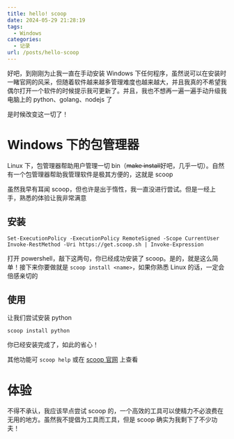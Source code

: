 ```yaml
---
title: hello! scoop
date: 2024-05-29 21:28:19
tags: 
  - Windows
categories: 
  - 记录
url: /posts/hello-scoop
---
```


好吧，到刚刚为止我一直在手动安装 Windows 下任何程序，虽然说可以在安装时一睹官网的风采，但随着软件越来越多管理难度也越来越大，并且我真的不希望我偶尔打开一个软件的时候提示我可更新了。并且，我也不想再一遍一遍手动升级我电脑上的 python、golang、nodejs 了

是时候改变这一切了！

# Windows 下的包管理器
Linux 下，包管理器帮助用户管理一切 bin（~~make install~~好吧，几乎一切）。自然有一个包管理器帮助我管理软件是极其方便的，这就是 scoop

虽然我早有耳闻 scoop，但也许是出于惰性，我一直没进行尝试。但是一经上手，熟悉的体验让我非常满意

## 安装
```
Set-ExecutionPolicy -ExecutionPolicy RemoteSigned -Scope CurrentUser
Invoke-RestMethod -Uri https://get.scoop.sh | Invoke-Expression
```
打开 powershell，敲下这两句，你已经成功安装了 scoop。是的，就是这么简单！接下来你要做就是 `scoop install <name>`，如果你熟悉 Linux 的话，一定会倍感亲切的

## 使用
让我们尝试安装 python
```
scoop install python
```
你已经安装完成了，如此的省心！

其他功能可 `scoop help` 或在 [scoop 官网](https://scoop.sh) 上查看

# 体验
不得不承认，我应该早点尝试 scoop 的，一个高效的工具可以使精力不必浪费在无用的地方。虽然我不提倡为工具而工具，但是 scoop 确实为我剩下了不少功夫！